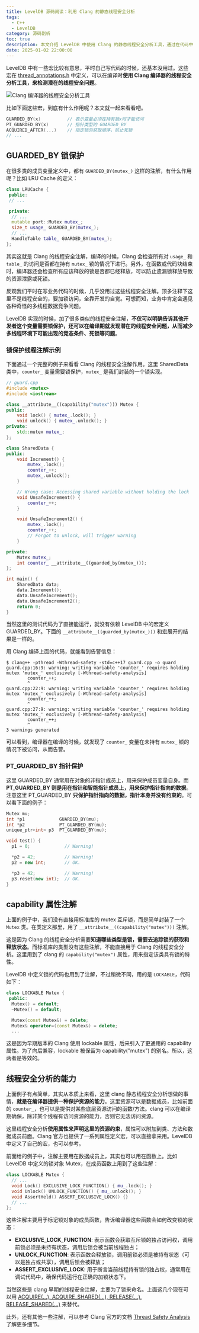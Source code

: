 ```yaml
---
title: LevelDB 源码阅读：利用 Clang 的静态线程安全分析
tags:
  - C++
  - LevelDB
category: 源码剖析
toc: true
description: 本文介绍 LevelDB 中使用 Clang 的静态线程安全分析工具，通过在代码中添加宏注解，支持在编译期检测潜在的线程安全问题。
date: 2025-01-02 22:00:00
---
```


LevelDB 中有一些宏比较有意思，平时自己写代码的时候，还基本没用过。这些宏在 [thread_annotations.h](https://github.com/google/leveldb/blob/main/port/thread_annotations.h) 中定义，可以在编译时**使用 Clang 编译器的线程安全分析工具，来检测潜在的线程安全问题**。

![Clang 编译器的线程安全分析工具](https://slefboot-1251736664.file.myqcloud.com/20241227_leveldb_source_thread_anno_code.png)

<!-- more -->

比如下面这些宏，到底有什么作用呢？本文就一起来看看吧。

```cpp
GUARDED_BY(x)          // 表示变量必须在持有锁x时才能访问
PT_GUARDED_BY(x)       // 指针类型的 GUARDED_BY
ACQUIRED_AFTER(...)    // 指定锁的获取顺序，防止死锁
// ...
```

## GUARDED_BY 锁保护

在很多类的成员变量定义中，都有 `GUARDED_BY(mutex_)` 这样的注解，有什么作用呢？比如 LRU Cache 的定义：

```cpp
class LRUCache {
 public:
 // ...

 private:
  // ...
  mutable port::Mutex mutex_;
  size_t usage_ GUARDED_BY(mutex_);
  // ...
  HandleTable table_ GUARDED_BY(mutex_);
};
```

其实这就是 Clang 的线程安全注解，编译的时候，Clang 会检查所有对 `usage_` 和 `table_` 的访问是否都在持有 `mutex_` 锁的情况下进行。另外，在函数或代码块结束时，编译器还会检查所有应该释放的锁是否都已经释放，可以防止遗漏锁释放导致的资源泄露或死锁。

反观我们平时在写业务代码的时候，几乎没用过这些线程安全注解。顶多注释下这里不是线程安全的，要加锁访问，全靠开发的自觉。可想而知，业务中肯定会遇见各种奇怪的多线程数据竞争问题。

LevelDB 实现的时候，加了很多类似的线程安全注解，**不仅可以明确告诉其他开发者这个变量需要锁保护，还可以在编译期就发现潜在的线程安全问题，从而减少多线程环境下可能出现的竞态条件、死锁等问题**。

### 锁保护线程注解示例

下面通过一个完整的例子来看看 Clang 的线程安全注解作用。这里 SharedData 类中，`counter_` 变量需要锁保护，`mutex_` 是我们封装的一个锁实现。

```cpp
// guard.cpp
#include <mutex>
#include <iostream>

class __attribute__((capability("mutex"))) Mutex {
public:
    void lock() { mutex_.lock(); }
    void unlock() { mutex_.unlock(); }
private:
    std::mutex mutex_;
};

class SharedData {
public:
    void Increment() {
        mutex_.lock();
        counter_++;
        mutex_.unlock();
    }

    // Wrong case: Accessing shared variable without holding the lock
    void UnsafeIncrement() {
        counter_++;
    }

    void UnsafeIncrement2() {
        mutex_.lock();
        counter_++;
        // Forgot to unlock, will trigger warning
    }

private:
    Mutex mutex_;
    int counter_ __attribute__((guarded_by(mutex_)));
};

int main() {
    SharedData data;
    data.Increment();
    data.UnsafeIncrement();
    data.UnsafeIncrement2();
    return 0;
}
```

当然这里的测试代码为了直接能运行，就没有依赖 LevelDB 中的宏定义 GUARDED_BY。下面的 `__attribute__((guarded_by(mutex_)))` 和宏展开的结果是一样的。

用 Clang 编译上面的代码，就能看到告警信息：

```shell
$ clang++ -pthread -Wthread-safety -std=c++17 guard.cpp -o guard
guard.cpp:16:9: warning: writing variable 'counter_' requires holding mutex 'mutex_' exclusively [-Wthread-safety-analysis]
        counter_++;
        ^
guard.cpp:22:9: warning: writing variable 'counter_' requires holding mutex 'mutex_' exclusively [-Wthread-safety-analysis]
        counter_++;
        ^
guard.cpp:27:9: warning: writing variable 'counter_' requires holding mutex 'mutex_' exclusively [-Wthread-safety-analysis]
        counter_++;
        ^
3 warnings generated
```

可以看到，编译器在编译的时候，就发现了 `counter_` 变量在未持有 `mutex_` 锁的情况下被访问，从而告警。

### PT_GUARDED_BY 指针保护

这里 GUARDED_BY 通常用在对象的非指针成员上，用来保护成员变量自身。而 **PT_GUARDED_BY 则是用在指针和智能指针成员上，用来保护指针指向的数据**。注意这里 PT_GUARDED_BY **只保护指针指向的数据，指针本身并没有约束的**。可以看下面的例子：

```cpp
Mutex mu;
int *p1             GUARDED_BY(mu);
int *p2             PT_GUARDED_BY(mu);
unique_ptr<int> p3  PT_GUARDED_BY(mu);

void test() {
  p1 = 0;             // Warning!

  *p2 = 42;           // Warning!
  p2 = new int;       // OK.

  *p3 = 42;           // Warning!
  p3.reset(new int);  // OK.
}
```

## capability 属性注解

上面的例子中，我们没有直接用标准库的 mutex 互斥锁，而是简单封装了一个 `Mutex` 类。在类定义那里，用了 `__attribute__((capability("mutex")))` 注解。

这是因为 Clang 的线程安全分析需要**知道哪些类型是锁，需要去追踪锁的获取和释放状态**。而标准库的类型没有这些注解，不能直接用于 Clang 的线程安全分析。这里用到了 clang 的 `capability("mutex")` 属性，用来指定该类具有锁的特性。

LevelDB 中定义锁的代码也用到了注解，不过稍微不同，用的是 `LOCKABLE`，代码如下：

```cpp
class LOCKABLE Mutex {
 public:
  Mutex() = default;
  ~Mutex() = default;

  Mutex(const Mutex&) = delete;
  Mutex& operator=(const Mutex&) = delete;
  ...
```

这是因为早期版本的 Clang 使用 lockable 属性，后来引入了更通用的 capability 属性。为了向后兼容，lockable 被保留为 capability("mutex") 的别名。所以，这两者是等效的。

## 线程安全分析的能力

上面例子有点简单，其实从本质上来看，这里 clang 静态线程安全分析想做的事情，**就是在编译器提供一种保护资源的能力**。这里资源可以是数据成员，比如前面的 `counter_`，也可以是提供对某些底层资源访问的函数/方法。clang 可以在编译期确保，除非某个线程有访问资源的能力，否则它无法访问资源。

这里线程安全分析**使用属性来声明这里的资源约束**，属性可以附加到类、方法和数据成员前面。Clang 官方也提供了一系列属性定义宏，可以直接拿来用。LevelDB 中定义了自己的宏，也可以参考。

前面给的例子中，注解主要用在数据成员上，其实也可以用在函数上。比如 LevelDB 中定义的锁对象 Mutex，在成员函数上用到了这些注解：

```cpp
class LOCKABLE Mutex {
  // ...
  void Lock() EXCLUSIVE_LOCK_FUNCTION() { mu_.lock(); }
  void Unlock() UNLOCK_FUNCTION() { mu_.unlock(); }
  void AssertHeld() ASSERT_EXCLUSIVE_LOCK() {}
  // ...
};
```

这些注解主要用于标记锁对象的成员函数，告诉编译器这些函数会如何改变锁的状态：

- **EXCLUSIVE_LOCK_FUNCTION**: 表示函数会获取互斥锁的独占访问权，调用前锁必须是未持有状态，调用后锁会被当前线程独占；
- **UNLOCK_FUNCTION**: 表示函数会释放锁，调用前锁必须是被持有状态（可以是独占或共享），调用后锁会被释放；
- **ASSERT_EXCLUSIVE_LOCK**: 用于断言当前线程持有锁的独占权，通常用在调试代码中，确保代码运行在正确的加锁状态下。

当然这些是 clang 早期的线程安全注解，主要为了锁来命名。上面这几个现在可以用 [ACQUIRE(…), ACQUIRE_SHARED(…), RELEASE(…), RELEASE_SHARED(…)](https://clang.llvm.org/docs/ThreadSafetyAnalysis.html#acquire-acquire-shared-release-release-shared-release-generic) 来替代。

此外，还有其他一些注解，可以参考 Clang 官方的文档 [Thread Safety Analysis](https://clang.llvm.org/docs/ThreadSafetyAnalysis.html) 了解更多细节。
